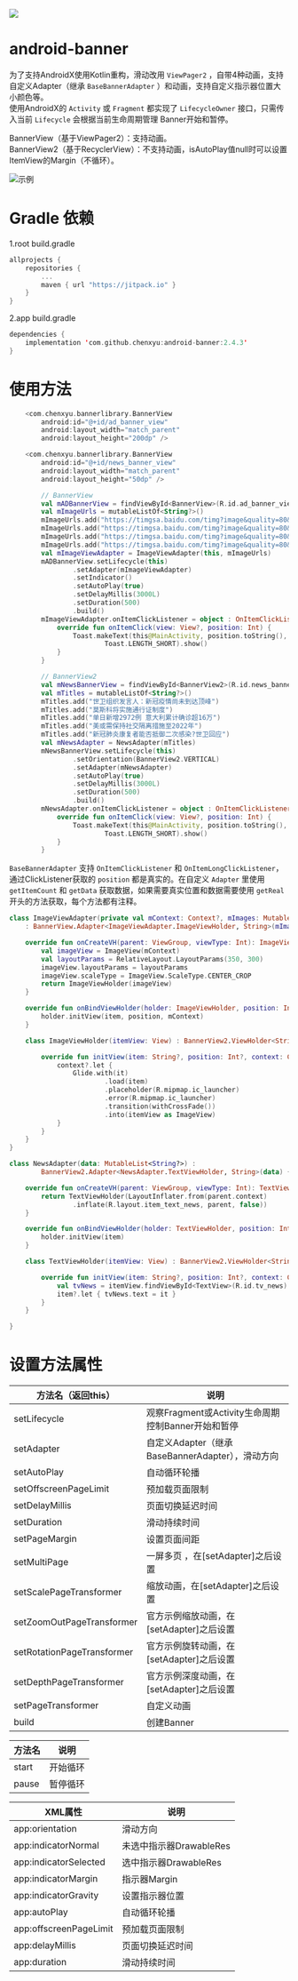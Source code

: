 [![](https://jitpack.io/v/chenxyu/android-banner.svg)](https://jitpack.io/#chenxyu/android-banner)

# android-banner
为了支持AndroidX使用Kotlin重构，滑动改用 `ViewPager2` ，自带4种动画，支持自定义Adapter（继承 `BaseBannerAdapter` ）和动画，支持自定义指示器位置大小颜色等。  
使用AndroidX的 `Activity` 或 `Fragment` 都实现了 `LifecycleOwner` 接口，只需传入当前 `Lifecycle` 会根据当前生命周期管理 Banner开始和暂停。


BannerView（基于ViewPager2）：支持动画。  
BannerView2（基于RecyclerView）：不支持动画，isAutoPlay值null时可以设置ItemView的Margin（不循环）。

![示例](https://img-blog.csdnimg.cn/20200416104537970.gif#pic_center)

# Gradle 依赖

1.root build.gradle

```kotlin
allprojects {
	repositories {
		...
		maven { url "https://jitpack.io" }
	}
}
```

2.app build.gradle

```kotlin
dependencies {
	implementation 'com.github.chenxyu:android-banner:2.4.3'
}
```

# 使用方法

```kotlin
    <com.chenxyu.bannerlibrary.BannerView
        android:id="@+id/ad_banner_view"
        android:layout_width="match_parent"
        android:layout_height="200dp" />

    <com.chenxyu.bannerlibrary.BannerView
        android:id="@+id/news_banner_view"
        android:layout_width="match_parent"
        android:layout_height="50dp" />

        // BannerView
        val mADBannerView = findViewById<BannerView>(R.id.ad_banner_view)
        val mImageUrls = mutableListOf<String?>()
        mImageUrls.add("https://timgsa.baidu.com/timg?image&quality=80&size=b9999_10000&sec=1583151718678&di=b0d073ad41f1e125aa7ee4abfcc9e2aa&imgtype=0&src=http%3A%2F%2Fn.sinaimg.cn%2Fsinacn%2Fw1920h1080%2F20180106%2F9692-fyqincu7584307.jpg")
        mImageUrls.add("https://timgsa.baidu.com/timg?image&quality=80&size=b9999_10000&sec=1583151462489&di=472f98f77c71a36dc90cde4ced4bb9e9&imgtype=0&src=http%3A%2F%2Fvsd-picture.cdn.bcebos.com%2F4649cd5d6dac13c4ae0901967f988fa691be04a9.jpg")
        mImageUrls.add("https://timgsa.baidu.com/timg?image&quality=80&size=b9999_10000&sec=1583151590305&di=09f460cb77e3cee5caae3d638c637abc&imgtype=0&src=http%3A%2F%2Fb-ssl.duitang.com%2Fuploads%2Fitem%2F201312%2F27%2F20131227233022_Bd3Ft.jpeg")
        mImageUrls.add("https://timgsa.baidu.com/timg?image&quality=80&size=b9999_10000&sec=1583151690450&di=c33be331339fbc65459864f802fa1cc7&imgtype=0&src=http%3A%2F%2Fn.sinaimg.cn%2Fsinacn%2Fw1142h639%2F20180203%2F9979-fyrcsrx2995071.png")
        val mImageViewAdapter = ImageViewAdapter(this, mImageUrls)
        mADBannerView.setLifecycle(this)
                .setAdapter(mImageViewAdapter)
                .setIndicator()
                .setAutoPlay(true)
                .setDelayMillis(3000L)
                .setDuration(500)
                .build()
        mImageViewAdapter.onItemClickListener = object : OnItemClickListener {
            override fun onItemClick(view: View?, position: Int) {
                Toast.makeText(this@MainActivity, position.toString(),
                        Toast.LENGTH_SHORT).show()
            }
        }

        // BannerView2
        val mNewsBannerView = findViewById<BannerView2>(R.id.news_banner_view)
        val mTitles = mutableListOf<String?>()
        mTitles.add("世卫组织发言人：新冠疫情尚未到达顶峰")
        mTitles.add("莫斯科将实施通行证制度")
        mTitles.add("单日新增2972例 意大利累计确诊超16万")
        mTitles.add("美或需保持社交隔离措施至2022年")
        mTitles.add("新冠肺炎康复者能否抵御二次感染?世卫回应")
        val mNewsAdapter = NewsAdapter(mTitles)
        mNewsBannerView.setLifecycle(this)
                .setOrientation(BannerView2.VERTICAL)
                .setAdapter(mNewsAdapter)
                .setAutoPlay(true)
                .setDelayMillis(3000L)
                .setDuration(500)
                .build()
        mNewsAdapter.onItemClickListener = object : OnItemClickListener {
            override fun onItemClick(view: View?, position: Int) {
                Toast.makeText(this@MainActivity, position.toString(),
                        Toast.LENGTH_SHORT).show()
            }
        }
```
`BaseBannerAdapter` 支持 `OnItemClickListener` 和 `OnItemLongClickListener`，通过ClickListener获取的 `position` 都是真实的。在自定义 `Adapter` 里使用 `getItemCount` 和 `getData` 获取数据，如果需要真实位置和数据需要使用 `getReal` 开头的方法获取，每个方法都有注释。

```kotlin
class ImageViewAdapter(private val mContext: Context?, mImages: MutableList<String?>)
    : BannerView.Adapter<ImageViewAdapter.ImageViewHolder, String>(mImages) {

    override fun onCreateVH(parent: ViewGroup, viewType: Int): ImageViewHolder {
        val imageView = ImageView(mContext)
        val layoutParams = RelativeLayout.LayoutParams(350, 300)
        imageView.layoutParams = layoutParams
        imageView.scaleType = ImageView.ScaleType.CENTER_CROP
        return ImageViewHolder(imageView)
    }

    override fun onBindViewHolder(holder: ImageViewHolder, position: Int, item: String?) {
        holder.initView(item, position, mContext)
    }

    class ImageViewHolder(itemView: View) : BannerView2.ViewHolder<String>(itemView) {

        override fun initView(item: String?, position: Int?, context: Context?) {
            context?.let {
                Glide.with(it)
                        .load(item)
                        .placeholder(R.mipmap.ic_launcher)
                        .error(R.mipmap.ic_launcher)
                        .transition(withCrossFade())
                        .into(itemView as ImageView)
            }
        }
    }
}

class NewsAdapter(data: MutableList<String?>) :
        BannerView2.Adapter<NewsAdapter.TextViewHolder, String>(data) {

    override fun onCreateVH(parent: ViewGroup, viewType: Int): TextViewHolder {
        return TextViewHolder(LayoutInflater.from(parent.context)
                .inflate(R.layout.item_text_news, parent, false))
    }

    override fun onBindViewHolder(holder: TextViewHolder, position: Int, item: String?) {
        holder.initView(item)
    }

    class TextViewHolder(itemView: View) : BannerView2.ViewHolder<String>(itemView) {

        override fun initView(item: String?, position: Int?, context: Context?) {
            val tvNews = itemView.findViewById<TextView>(R.id.tv_news)
            item?.let { tvNews.text = it }
        }
    }

}
```

# 设置方法属性


| 方法名（返回this） | 说明 |
|--|--|
| setLifecycle | 观察Fragment或Activity生命周期控制Banner开始和暂停 |
| setAdapter | 自定义Adapter（继承BaseBannerAdapter），滑动方向 |
| setAutoPlay | 自动循环轮播 |
| setOffscreenPageLimit | 预加载页面限制 |
| setDelayMillis | 页面切换延迟时间 |
| setDuration | 滑动持续时间 |
| setPageMargin | 设置页面间距 |
| setMultiPage | 一屏多页 ，在[setAdapter]之后设置 |
| setScalePageTransformer | 缩放动画，在[setAdapter]之后设置 |
| setZoomOutPageTransformer | 官方示例缩放动画，在[setAdapter]之后设置 |
| setRotationPageTransformer | 官方示例旋转动画，在[setAdapter]之后设置 |
| setDepthPageTransformer | 官方示例深度动画，在[setAdapter]之后设置 |
| setPageTransformer | 自定义动画 |
| build | 创建Banner |

| 方法名 | 说明 |
|--|--|
| start | 开始循环 |
| pause | 暂停循环 |

| XML属性 | 说明 |
|--|--|
| app:orientation | 滑动方向 |
| app:indicatorNormal | 未选中指示器DrawableRes |
| app:indicatorSelected | 选中指示器DrawableRes |
| app:indicatorMargin | 指示器Margin |
| app:indicatorGravity | 设置指示器位置 |
| app:autoPlay | 自动循环轮播 |
| app:offscreenPageLimit | 预加载页面限制 |
| app:delayMillis | 页面切换延迟时间 |
| app:duration | 滑动持续时间 |

